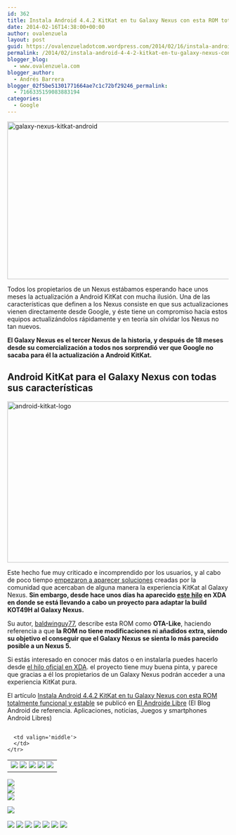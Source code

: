 ```yaml
---
id: 362
title: Instala Android 4.4.2 KitKat en tu Galaxy Nexus con esta ROM totalmente funcional y estable
date: 2014-02-16T14:38:00+00:00
author: ovalenzuela
layout: post
guid: https://ovalenzueladotcom.wordpress.com/2014/02/16/instala-android-4-4-2-kitkat-en-tu-galaxy-nexus-con-esta-rom-totalmente-funcional-y-estable
permalink: /2014/02/instala-android-4-4-2-kitkat-en-tu-galaxy-nexus-con-esta-rom-totalmente-funcional-y-estable.html
blogger_blog:
  - www.ovalenzuela.com
blogger_author:
  - Andrés Barrera
blogger_02f5be51301771664ae7c1c72bf29246_permalink:
  - 7166335159083883194
categories:
  - Google
---
```

[<img class="alignnone size-full wp-image-117862 aligncenter" alt="galaxy-nexus-kitkat-android" src="http://www.elandroidelibre.com/wp-content/uploads/2013/11/galaxy-nexus-kitkat-android.jpg" width="600" height="359" />](http://www.elandroidelibre.com/wp-content/uploads/2013/11/galaxy-nexus-kitkat-android.jpg)

Todos los propietarios de un Nexus estábamos esperando hace unos meses la actualización a Android KitKat con mucha ilusión. Una de las características que definen a los Nexus consiste en que sus actualizaciones vienen directamente desde Google, y éste tiene un compromiso hacia estos equipos actualizándolos rápidamente y en teoría sin olvidar los Nexus no tan nuevos.

**El Galaxy Nexus es el tercer Nexus de la historia, y después de 18 meses desde su comercialización a todos nos sorprendió ver que Google no sacaba para él la actualización a Android KitKat.**

## Android KitKat para el Galaxy Nexus con todas sus características

[<img class="alignnone size-full wp-image-125393" alt="android-kitkat-logo" src="http://www.elandroidelibre.com/wp-content/uploads/2014/01/android-kitkat-logo.jpg" width="620" height="367" />](http://www.elandroidelibre.com/wp-content/uploads/2014/01/android-kitkat-logo.jpg)

Este hecho fue muy criticado e incomprendido por los usuarios, y al cabo de poco tiempo <a href="https://www.google.com/url?q=http://www.elandroidelibre.com/2013/11/rom-android-4-4-para-galaxy-nexus-ya-disponible-la-primera.html&sa=U&ei=TNMAU43dGYqEtQaHnoDACg&ved=0CAoQFjAC&client=internal-uds-cse&usg=AFQjCNEaWEXaSP2ggT_uPP6MrRoxPquM5Q" target="_blank">empezaron a aparecer soluciones</a> creadas por la comunidad que acercaban de alguna manera la experiencia KitKat al Galaxy Nexus. **Sin embargo, desde hace unos días ha aparecido <a href="http://forum.xda-developers.com/showthread.php?t=2642375" target="_blank">este hilo</a> en XDA en donde se está llevando a cabo un proyecto para adaptar la build KOT49H al Galaxy Nexus.**

Su autor, <a href="http://forum.xda-developers.com/member.php?u=2393080" target="_blank">baldwinguy77</a>, describe esta ROM como **OTA-Like**, haciendo referencia a que **la ROM no tiene modificaciones ni añadidos extra, siendo su objetivo el conseguir que el Galaxy Nexus se sienta lo más parecido posible a un Nexus 5.**

Si estás interesado en conocer más datos o en instalarla puedes hacerlo desde <a href="http://forum.xda-developers.com/showthread.php?t=2642375" target="_blank">el hilo oficial en XDA</a>. el proyecto tiene muy buena pinta, y parece que gracias a él los propietarios de un Galaxy Nexus podrán acceder a una experiencia KitKat pura.

El artículo [Instala Android 4.4.2 KitKat en tu Galaxy Nexus con esta ROM totalmente funcional y estable](http://www.elandroidelibre.com/2014/02/instala-android-4-4-2-kitkat-en-tu-galaxy-nexus-con-esta-rom-totalmente-funcional-y-estable.html) se publicó en [El Androide Libre](http://www.elandroidelibre.com) (El Blog Android de referencia. Aplicaciones, noticias, Juegos y smartphones Android Libres)


<img width="1" height="1" src="http://rss.feedsportal.com/c/34005/f/617036/s/372a42b8/sc/15/mf.gif" border="0" /> 

<div>
  <table border='0'>
    <tr>
      <td valign='middle'>
        <a href="http://share.feedsportal.com/share/twitter/?u=http%3A%2F%2Fwww.elandroidelibre.com%2F2014%2F02%2Finstala-android-4-4-2-kitkat-en-tu-galaxy-nexus-con-esta-rom-totalmente-funcional-y-estable.html&t=Instala+Android+4.4.2+KitKat+en+tu+Galaxy+Nexus+con+esta+ROM+totalmente+funcional+y+estable" target="_blank"><img src="http://res3.feedsportal.com/social/twitter.png" border="0" /></a> <a href="http://share.feedsportal.com/share/facebook/?u=http%3A%2F%2Fwww.elandroidelibre.com%2F2014%2F02%2Finstala-android-4-4-2-kitkat-en-tu-galaxy-nexus-con-esta-rom-totalmente-funcional-y-estable.html&t=Instala+Android+4.4.2+KitKat+en+tu+Galaxy+Nexus+con+esta+ROM+totalmente+funcional+y+estable" target="_blank"><img src="http://res3.feedsportal.com/social/facebook.png" border="0" /></a> <a href="http://share.feedsportal.com/share/linkedin/?u=http%3A%2F%2Fwww.elandroidelibre.com%2F2014%2F02%2Finstala-android-4-4-2-kitkat-en-tu-galaxy-nexus-con-esta-rom-totalmente-funcional-y-estable.html&t=Instala+Android+4.4.2+KitKat+en+tu+Galaxy+Nexus+con+esta+ROM+totalmente+funcional+y+estable" target="_blank"><img src="http://res3.feedsportal.com/social/linkedin.png" border="0" /></a> <a href="http://share.feedsportal.com/share/gplus/?u=http%3A%2F%2Fwww.elandroidelibre.com%2F2014%2F02%2Finstala-android-4-4-2-kitkat-en-tu-galaxy-nexus-con-esta-rom-totalmente-funcional-y-estable.html&t=Instala+Android+4.4.2+KitKat+en+tu+Galaxy+Nexus+con+esta+ROM+totalmente+funcional+y+estable" target="_blank"><img src="http://res3.feedsportal.com/social/googleplus.png" border="0" /></a> <a href="http://share.feedsportal.com/share/email/?u=http%3A%2F%2Fwww.elandroidelibre.com%2F2014%2F02%2Finstala-android-4-4-2-kitkat-en-tu-galaxy-nexus-con-esta-rom-totalmente-funcional-y-estable.html&t=Instala+Android+4.4.2+KitKat+en+tu+Galaxy+Nexus+con+esta+ROM+totalmente+funcional+y+estable" target="_blank"><img src="http://res3.feedsportal.com/social/email.png" border="0" /></a>
      </td>
      
      <td valign='middle'>
      </td>
    </tr>
  </table>
</div>

[<img src="http://da.feedsportal.com/r/187557852475/u/49/f/617036/c/34005/s/372a42b8/sc/15/rc/1/rc.img" border="0" />](http://da.feedsportal.com/r/187557852475/u/49/f/617036/c/34005/s/372a42b8/sc/15/rc/1/rc.htm)  
[<img src="http://da.feedsportal.com/r/187557852475/u/49/f/617036/c/34005/s/372a42b8/sc/15/rc/2/rc.img" border="0" />](http://da.feedsportal.com/r/187557852475/u/49/f/617036/c/34005/s/372a42b8/sc/15/rc/2/rc.htm)  
[<img src="http://da.feedsportal.com/r/187557852475/u/49/f/617036/c/34005/s/372a42b8/sc/15/rc/3/rc.img" border="0" />](http://da.feedsportal.com/r/187557852475/u/49/f/617036/c/34005/s/372a42b8/sc/15/rc/3/rc.htm)

[<img src="http://da.feedsportal.com/r/187557852475/u/49/f/617036/c/34005/s/372a42b8/a2.img" border="0" />](http://da.feedsportal.com/r/187557852475/u/49/f/617036/c/34005/s/372a42b8/a2.htm)
<img width="1" height="1" src="http://pi.feedsportal.com/r/187557852475/u/49/f/617036/c/34005/s/372a42b8/a2t.img" border="0" /> 

<div>
  <a href="http://feeds.feedburner.com/~ff/elandroidelibre?a=fOwqCtt5QUo:Nyqdue5ZtFw:ecdYMiMMAMM"><img src="http://feeds.feedburner.com/~ff/elandroidelibre?d=ecdYMiMMAMM" border="0" /></a> <a href="http://feeds.feedburner.com/~ff/elandroidelibre?a=fOwqCtt5QUo:Nyqdue5ZtFw:V_sGLiPBpWU"><img src="http://feeds.feedburner.com/~ff/elandroidelibre?i=fOwqCtt5QUo:Nyqdue5ZtFw:V_sGLiPBpWU" border="0" /></a> <a href="http://feeds.feedburner.com/~ff/elandroidelibre?a=fOwqCtt5QUo:Nyqdue5ZtFw:7Q72WNTAKBA"><img src="http://feeds.feedburner.com/~ff/elandroidelibre?d=7Q72WNTAKBA" border="0" /></a> <a href="http://feeds.feedburner.com/~ff/elandroidelibre?a=fOwqCtt5QUo:Nyqdue5ZtFw:dnMXMwOfBR0"><img src="http://feeds.feedburner.com/~ff/elandroidelibre?d=dnMXMwOfBR0" border="0" /></a> <a href="http://feeds.feedburner.com/~ff/elandroidelibre?a=fOwqCtt5QUo:Nyqdue5ZtFw:yIl2AUoC8zA"><img src="http://feeds.feedburner.com/~ff/elandroidelibre?d=yIl2AUoC8zA" border="0" /></a> <a href="http://feeds.feedburner.com/~ff/elandroidelibre?a=fOwqCtt5QUo:Nyqdue5ZtFw:qj6IDK7rITs"><img src="http://feeds.feedburner.com/~ff/elandroidelibre?d=qj6IDK7rITs" border="0" /></a> <a href="http://feeds.feedburner.com/~ff/elandroidelibre?a=fOwqCtt5QUo:Nyqdue5ZtFw:I9og5sOYxJI"><img src="http://feeds.feedburner.com/~ff/elandroidelibre?d=I9og5sOYxJI" border="0" /></a>
</div>

<img src="http://feeds.feedburner.com/~r/elandroidelibre/~4/fOwqCtt5QUo" height="1" width="1" />